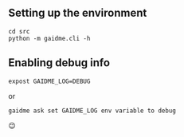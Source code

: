## Setting up the environment

```
cd src
python -m gaidme.cli -h
```

## Enabling debug info

```
expost GAIDME_LOG=DEBUG
```
or 
```
gaidme ask set GAIDME_LOG env variable to debug
```
😉